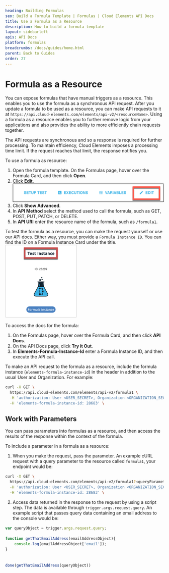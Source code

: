 ```yaml
---
heading: Building Formulas
seo: Build a Formula Template | Formulas | Cloud Elements API Docs
title: Use a Formula as a Resource
description: How to build a formula template
layout: sidebarleft
apis: API Docs
platform: formulas
breadcrumbs: /docs/guides/home.html
parent: Back to Guides
order: 27
---
```


# Formula as a Resource

You can expose formulas that have manual triggers as a resource. This enables you to use the formula as a synchronous API request.  After you update a formula to be used as a resource, you can make API requests to it at `https://api.cloud-elements.com/elements/api-v2/<resourceName>`. Using a formula as a resource enables you to further remove logic from your applications and also provides the ability to more efficiently chain requests together.

The API requests are synchronous and so a response is required for further processing. To maintain efficiency, Cloud Elements imposes a processing time limit. If the request reaches that limit, the response notifies you.

To use a formula as resource:

1. Open the formula template. On the Formulas page, hover over the Formula Card, and then click **Open**.
2. Click **Edit**.
![Edit](img/edit.png)
3. Click **Show Advanced**.
4. In **API Method** select the method used to call the formula, such as GET, POST, PUT, PATCH, or DELETE.
5. In **API URI** enter the resource name of the formula, such as `/formula1`.

To test the formula as a resource, you can make the request yourself or use our API docs. Either way, you must provide a `Formula Instance ID`. You can find the ID on a Formula Instance Card under the title.
![Formula Instance ID](img/formula-instance-id.png)

To access the docs for the formula:

1. On the Formulas page, hover over the Formula Card, and then click **API Docs**.
2. On the API Docs page, click **Try it Out**.
2. In **Elements-Formula-Instance-Id** enter a Formula Instance ID, and then execute the API call.

To make an API request to the formula as a resource, include the formula instance (`elements-formula-instance-id`) in the header in addition to the usual User and Organization. For example:

```bash
curl -X GET \
  https://api.cloud-elements.com/elements/api-v2/formula1 \
  -H 'authorization: User <USER_SECRET>, Organization <ORGANIZATION_SECRET>' \
  -H 'elements-formula-instance-id: 28683' \
```

## Work with Parameters

You can pass parameters into formulas as a resource, and then access the results of the response within the context of the formula.

To include a parameter in a formula as a resource:

1. When you make the request, pass the parameter. An example cURL request with a query parameter to the resource called `formula1`, your endpoint would be:

```bash
curl -X GET \
  https://api.cloud-elements.com/elements/api-v2/formula1?<queryParameter> \
  -H 'authorization: User <USER_SECRET>, Organization <ORGANIZATION_SECRET>' \
  -H 'elements-formula-instance-id: 28683' \
```
2. Access data returned in the response to the request by using a script step. The data is available through `trigger.args.request.query`.  An example script that passes query data containing an email address to the console would be:

```js
var queryObject = trigger.args.request.query;

function getThatEmailAddress(emailAddressObject){
	console.log(emailAddressObject['email']);
}


done(getThatEmailAddress(queryObject))
```
